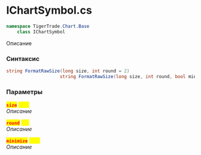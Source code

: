 
# IChartSymbol.cs
```csharp
namespace TigerTrade.Chart.Base  
    class IChartSymbol
```

Описание

### Синтаксис
```csharp
string FormatRawSize(long size, int round = 2)
                    string FormatRawSize(long size, int round, bool minimize)
```

### Параметры  
<mark style="color:red;">**`size`**</mark> <mark style="color:yellow;">`long`</mark>  
 *Описание*  
  
<mark style="color:red;">**`round`**</mark> <mark style="color:yellow;">`int`</mark>  
 *Описание*  
  
<mark style="color:red;">**`minimize`**</mark> <mark style="color:yellow;">`bool`</mark>  
 *Описание*  
  

                    
                    